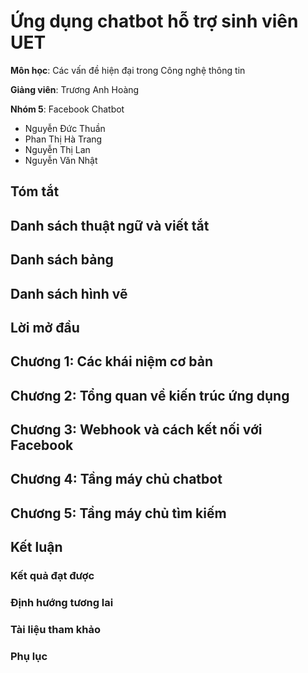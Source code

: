 # Ứng dụng chatbot hỗ trợ sinh viên UET

**Môn học**: Các vấn đề hiện đại trong Công nghệ thông tin

**Giảng viên**: Trương Anh Hoàng

**Nhóm 5**: Facebook Chatbot
- Nguyễn Đức Thuần
- Phan Thị Hà Trang
- Nguyễn Thị Lan
- Nguyễn Văn Nhật

## Tóm tắt

## Danh sách thuật ngữ và viết tắt

## Danh sách bảng

## Danh sách hình vẽ

## Lời mở đầu

## Chương 1: Các khái niệm cơ bản

## Chương 2: Tổng quan về kiến trúc ứng dụng

## Chương 3: Webhook và cách kết nối với Facebook

## Chương 4: Tầng máy chủ chatbot

## Chương 5: Tầng máy chủ tìm kiếm

## Kết luận

### Kết quả đạt được

### Định hướng tương lai

### Tài liệu tham khảo

### Phụ lục